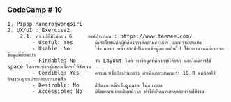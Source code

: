 ### CodeCamp # 10
    1. Pipop Rungrojwongsiri
    2. UX/UI : Exercise2
        2.1. หาเวปที่มีไม่ครบ 6     องค์ประกอบ : https://www.teenee.com/
            - Useful: Yes       มีประโยชน์ต่อผู้ที่ต้องการติดตามข่าวสาร และความบันเทิง
            - Usable: No        ใช้งานยาก หน้าหลักมีปริมาณข้อมูลมากเกินไป ใช้เวลานานกว่าจะเจอข้อมูลที่ต้องการ
            - Findable: No      จัด Layout ไม่ดี หาข้อมูลที่ต้องการได้ยาก และไม่มีการใช้ space ในการแบ่งกลุ่มของเนื้อหาให้ชัดเจน 
            - Cerdible: Yes     ความน่าเชื่อถือปานกลาง ดำเนินการมานานว่า 10 ปี แต่ต้องใช้วิจารณญาณประกอบการเสพสื่อ
            - Desirable: No     สีสันของหน้าเว็บฉุูดฉาด ไม่สบายตา
            - Accessible: No    มีโฆษณาแบบเต็มหน้าจอ ทำให้เกิดการสะดุดระหว่างใช้งาน
